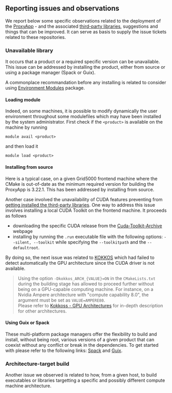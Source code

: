 ## Reporting issues and observations

We report below some specific observations related to the deployment of the [ProxyApp](https://gitlab.inria.fr/numpex-pc5/wp2-co-design/proxy-geos-hc/) - and the associated [third-party libraries](https://gitlab.inria.fr/numpex-pc5/wp2-co-design/proxy-geos-hc_tpl), suggestions and things that can be improved. It can serve as basis to supply the issue tickets related to these repositories. 

### Unavailable library
It occurs that a product or a required specific version can be unavailable. This issue can be addressed by installing the product, either from source or using a package manager (Spack or Guix).   

A commonplace recommandation before any installing  is related to consider using [Environment Modules](https://modules.sourceforge.net/) package. 
#### Loading module
Indeed, on some machines, it is possible to modify dynamically the user environment throughout some modulefiles which may have been installed by the system administrator. First check if the `<product>`  is available on the machine by running
```
module avail <product>
```
and then load it
```
module load <product>
```
#### Installing from source 
Here is a typical case, on a given Grid5000 frontend machine where the CMake is out-of-date as the minimum required version for building the ProxyApp is 3.22.1. This has been addressed by installing from source.  

Another case involved the unavailability of CUDA features preventing from [getting installed the third-party libraries]((https://gitlab.inria.fr/numpex-pc5/wp2-co-design/proxy-geos-hc_tpl) ). One way to address this issue involves installing a local CUDA Toolkit on the frontend machine. It proceeds as follows  

- downloading the specific CUDA release from the [Cuda-Toolkit-Archive](https://developer.nvidia.com/cuda-toolkit-archive) webpage   
 - installing by running the ```.run``` executable file with the following options: ```--silent, --toolkit``` while specifying the ```--toolkitpath``` and the ```--defaultroot```.  
 
By doing so, the next issue was related to [KOKKOS](https://kokkos.org/) which had failed to detect automatically the GPU architecture since the CUDA driver is not available. 
> Using the option `-Dkokkos_ARCH_{VALUE}=ON` in the `CMakeLists.txt` during the building stage has allowed to proceed further without being on a GPU-capable computing machine.   For instance, on a Nvidia Ampere architecture with "compute capability 8.0", the argument must be set as ```VALUE=AMPERE80```.   
> Please refer to [Kokkoss - GPU Architectures](https://kokkos.org/kokkos-core-wiki/keywords.html) for in-depth description for other architectures.  

#### Using Guix or Spack
These multi-platform package managers offer the flexibility to build and install, without being root, various versions of a given product that can coexist without any conflict or break in the dependencies. To get started with please refer to the following links: [Spack](https://github.com/spack/spack?tab=readme-ov-file) and [Guix](https://gitlab.inria.fr/numpex-pc5/wp3/guix-hpc).   
### Architecture-target build
Another issue we observed is related to how, from a given host, to build executables or libraries targetting a specific and possibly different compute machine architecture.  
